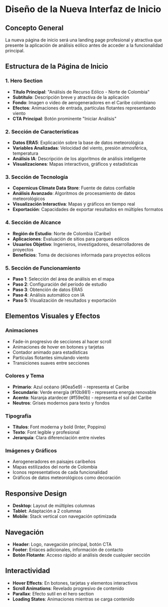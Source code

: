 # Diseño de la Nueva Interfaz de Inicio

## Concepto General
La nueva página de inicio será una landing page profesional y atractiva que presente la aplicación de análisis eólico antes de acceder a la funcionalidad principal.

## Estructura de la Página de Inicio

### 1. Hero Section
- **Título Principal**: "Análisis de Recurso Eólico - Norte de Colombia"
- **Subtítulo**: Descripción breve y atractiva de la aplicación
- **Fondo**: Imagen o video de aerogeneradores en el Caribe colombiano
- **Efectos**: Animaciones de entrada, partículas flotantes representando viento
- **CTA Principal**: Botón prominente "Iniciar Análisis"

### 2. Sección de Características
- **Datos ERA5**: Explicación sobre la base de datos meteorológica
- **Variables Analizadas**: Velocidad del viento, presión atmosférica, temperatura
- **Análisis IA**: Descripción de los algoritmos de análisis inteligente
- **Visualizaciones**: Mapas interactivos, gráficos y estadísticas

### 3. Sección de Tecnología
- **Copernicus Climate Data Store**: Fuente de datos confiable
- **Análisis Avanzado**: Algoritmos de procesamiento de datos meteorológicos
- **Visualización Interactiva**: Mapas y gráficos en tiempo real
- **Exportación**: Capacidades de exportar resultados en múltiples formatos

### 4. Sección de Alcance
- **Región de Estudio**: Norte de Colombia (Caribe)
- **Aplicaciones**: Evaluación de sitios para parques eólicos
- **Usuarios Objetivo**: Ingenieros, investigadores, desarrolladores de proyectos
- **Beneficios**: Toma de decisiones informada para proyectos eólicos

### 5. Sección de Funcionamiento
- **Paso 1**: Selección del área de análisis en el mapa
- **Paso 2**: Configuración del período de estudio
- **Paso 3**: Obtención de datos ERA5
- **Paso 4**: Análisis automático con IA
- **Paso 5**: Visualización de resultados y exportación

## Elementos Visuales y Efectos

### Animaciones
- Fade-in progresivo de secciones al hacer scroll
- Animaciones de hover en botones y tarjetas
- Contador animado para estadísticas
- Partículas flotantes simulando viento
- Transiciones suaves entre secciones

### Colores y Tema
- **Primario**: Azul océano (#0ea5e9) - representa el Caribe
- **Secundario**: Verde energía (#10b981) - representa energía renovable
- **Acento**: Naranja atardecer (#f59e0b) - representa el sol del Caribe
- **Neutros**: Grises modernos para texto y fondos

### Tipografía
- **Títulos**: Font moderna y bold (Inter, Poppins)
- **Texto**: Font legible y profesional
- **Jerarquía**: Clara diferenciación entre niveles

### Imágenes y Gráficos
- Aerogeneradores en paisajes caribeños
- Mapas estilizados del norte de Colombia
- Iconos representativos de cada funcionalidad
- Gráficos de datos meteorológicos como decoración

## Responsive Design
- **Desktop**: Layout de múltiples columnas
- **Tablet**: Adaptación a 2 columnas
- **Mobile**: Stack vertical con navegación optimizada

## Navegación
- **Header**: Logo, navegación principal, botón CTA
- **Footer**: Enlaces adicionales, información de contacto
- **Botón Flotante**: Acceso rápido al análisis desde cualquier sección

## Interactividad
- **Hover Effects**: En botones, tarjetas y elementos interactivos
- **Scroll Animations**: Revelado progresivo de contenido
- **Parallax**: Efecto sutil en el hero section
- **Loading States**: Animaciones mientras se carga contenido

